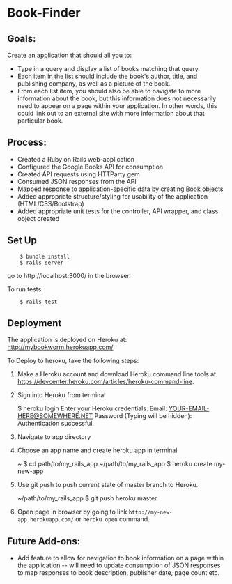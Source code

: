 # Book-Finder

## Goals:
Create an application that should all you to:  
- Type in a query and display a list of books matching that query.
- Each item in the list should include the book's author, title, and publishing company, as well as a picture of the book.
- From each list item, you should also be able to navigate to more information about the book, but this information does not necessarily need to appear on a page within your application. In other words, this could link out to an external site with more information about that particular book.

## Process:
- Created a Ruby on Rails web-application
- Configured the Google Books API for consumption
- Created API requests using HTTParty gem
- Consumed JSON responses from the API
- Mapped response to application-specific data by creating Book objects
- Added appropriate structure/styling for usability of the application (HTML/CSS/Bootstrap)
- Added appropriate unit tests for the controller, API wrapper, and class object created

## Set Up

        $ bundle install
        $ rails server

go to http://localhost:3000/ in the browser.

To run tests:

        $ rails test

## Deployment
The application is deployed on Heroku at: http://mybookworm.herokuapp.com/

To Deploy to heroku, take the following steps:
  1. Make a Heroku account and download Heroku command line tools at https://devcenter.heroku.com/articles/heroku-command-line.  
  2. Sign into Heroku from terminal  

        $ heroku login
        Enter your Heroku credentials.
        Email:  YOUR-EMAIL-HERE@SOMEWHERE.NET
        Password (Typing will be hidden):  
        Authentication successful.

  3. Navigate to app directory
  4. Choose an app name and create heroku app in terminal  

        ~ $ cd path/to/my_rails_app
        ~/path/to/my_rails_app $ heroku create my-new-app

  5. Use git push to push current state of master branch to Heroku.  

        ~/path/to/my_rails_app $ git push heroku master
        
  6. Open page in browser by going to link `http://my-new-app.herokuapp.com/` or `heroku open` command.


## Future Add-ons:
- Add feature to allow for navigation to book information on a page within the application -- will need to update consumption of JSON responses to map responses to book description, publisher date, page count etc.
